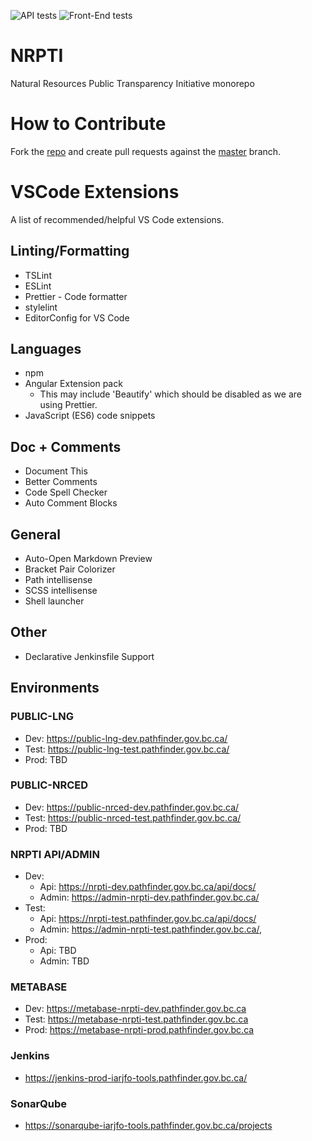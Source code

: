 ![API tests](https://github.com/bcgov/NRPTI/workflows/API%20tests/badge.svg) ![Front-End tests](https://github.com/bcgov/NRPTI/workflows/Front-End%20tests/badge.svg)

# NRPTI

Natural Resources Public Transparency Initiative monorepo

# How to Contribute

Fork the [repo](https://github.com/bcgov/NRPTI) and create pull requests against the [master](https://github.com/bcgov/NRPTI/tree/master) branch.

# VSCode Extensions

A list of recommended/helpful VS Code extensions.

## Linting/Formatting

- TSLint
- ESLint
- Prettier - Code formatter
- stylelint
- EditorConfig for VS Code

## Languages

- npm
- Angular Extension pack
  - This may include 'Beautify' which should be disabled as we are using Prettier.
- JavaScript (ES6) code snippets

## Doc + Comments

- Document This
- Better Comments
- Code Spell Checker
- Auto Comment Blocks

## General

- Auto-Open Markdown Preview
- Bracket Pair Colorizer
- Path intellisense
- SCSS intellisense
- Shell launcher

## Other

- Declarative Jenkinsfile Support

## Environments

### PUBLIC-LNG
- Dev: https://public-lng-dev.pathfinder.gov.bc.ca/
- Test: https://public-lng-test.pathfinder.gov.bc.ca/
- Prod: TBD

### PUBLIC-NRCED
- Dev: https://public-nrced-dev.pathfinder.gov.bc.ca/
- Test: https://public-nrced-test.pathfinder.gov.bc.ca/
- Prod: TBD

### NRPTI API/ADMIN
- Dev:
  - Api: https://nrpti-dev.pathfinder.gov.bc.ca/api/docs/
  - Admin: https://admin-nrpti-dev.pathfinder.gov.bc.ca/
- Test:
  - Api: https://nrpti-test.pathfinder.gov.bc.ca/api/docs/
  - Admin: https://admin-nrpti-test.pathfinder.gov.bc.ca/,
- Prod:
  - Api: TBD
  - Admin: TBD
  
### METABASE
- Dev: https://metabase-nrpti-dev.pathfinder.gov.bc.ca
- Test: https://metabase-nrpti-test.pathfinder.gov.bc.ca
- Prod: https://metabase-nrpti-prod.pathfinder.gov.bc.ca

### Jenkins
- https://jenkins-prod-iarjfo-tools.pathfinder.gov.bc.ca/

### SonarQube
- https://sonarqube-iarjfo-tools.pathfinder.gov.bc.ca/projects
